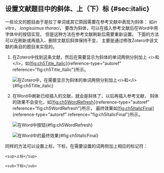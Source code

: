 ## 设置文献题目中的斜体、上（下）标 {#sec:italic}

一些论文的题目由于是拉丁单词或其它原因需要在参考文献中表现为斜体： 如*in
vitro*， *longissimus thoraci*，
要改为斜体，可以在插入参考文献后在Word中用字体中的按钮实现，
但是这种方法在参考文献刷新后需要重新设置。
下面的方法可以在刷新或再插入、删除文献后斜体保持不变，
主要是通过修改Zotero中该文献的条目的题目来实现的。

1.  在Zotero中找到这条文献，然后在需要显示为斜体的单词两侧分别加上
    \<i\>和\</i\>，如[\[fig:ch5Title_italic\]](#fig:ch5Title_italic){reference-type="autoref"
    reference="fig:ch5Title_italic"}所示。

    ![在Zotero中，在需要显示为斜体的单词两侧分别加上\<i\>和\</i\>](ch5Title_italic){#fig:ch5Title_italic}

2.  在Word中刷新已经插入的文献，就会是斜体了，以后再插入参考文献，
    斜体的效果不会变化，如[\[fig:ch5WordRefresh\]](#fig:ch5WordRefresh){reference-type="autoref"
    reference="fig:ch5WordRefresh"}所示，
    最终效果如[\[fig:ch5ItalicFinal\]](#fig:ch5ItalicFinal){reference-type="autoref"
    reference="fig:ch5ItalicFinal"}所示。

    ![在Word中按钮](ch5WordRefresh){#fig:ch5WordRefresh}

    ![在Word中的最终效果](ch5ItalicFinal){#fig:ch5ItalicFinal}

同样的方法可以设置上标、下标，在需要设置的词两侧加上相应的标记符：

`<sup>上标</sup> `

`<sub>下标</sub> `

